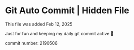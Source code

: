 # Git Auto Commit | Hidden File

This file was added Feb 12, 2025

Just for fun and keeping my daily git commit active 🤪

commit number: 2190506
